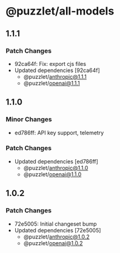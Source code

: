 # @puzzlet/all-models

## 1.1.1

### Patch Changes

- 92ca64f: Fix: export cjs files
- Updated dependencies [92ca64f]
  - @puzzlet/anthropic@1.1.1
  - @puzzlet/openai@1.1.1

## 1.1.0

### Minor Changes

- ed786ff: API key support, telemetry

### Patch Changes

- Updated dependencies [ed786ff]
  - @puzzlet/anthropic@1.1.0
  - @puzzlet/openai@1.1.0

## 1.0.2

### Patch Changes

- 72e5005: Initial changeset bump
- Updated dependencies [72e5005]
  - @puzzlet/anthropic@1.0.2
  - @puzzlet/openai@1.0.2
